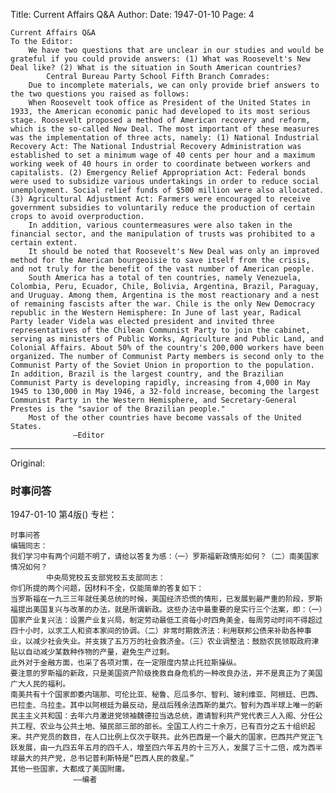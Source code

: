 Title: Current Affairs Q&A
Author: 
Date: 1947-01-10
Page: 4

    Current Affairs Q&A
    To the Editor:
        We have two questions that are unclear in our studies and would be grateful if you could provide answers: (1) What was Roosevelt's New Deal like? (2) What is the situation in South American countries?
            Central Bureau Party School Fifth Branch Comrades:
        Due to incomplete materials, we can only provide brief answers to the two questions you raised as follows:
        When Roosevelt took office as President of the United States in 1933, the American economic panic had developed to its most serious stage. Roosevelt proposed a method of American recovery and reform, which is the so-called New Deal. The most important of these measures was the implementation of three acts, namely: (1) National Industrial Recovery Act: The National Industrial Recovery Administration was established to set a minimum wage of 40 cents per hour and a maximum working week of 40 hours in order to coordinate between workers and capitalists. (2) Emergency Relief Appropriation Act: Federal bonds were used to subsidize various undertakings in order to reduce social unemployment. Social relief funds of $500 million were also allocated. (3) Agricultural Adjustment Act: Farmers were encouraged to receive government subsidies to voluntarily reduce the production of certain crops to avoid overproduction.
        In addition, various countermeasures were also taken in the financial sector, and the manipulation of trusts was prohibited to a certain extent.
        It should be noted that Roosevelt's New Deal was only an improved method for the American bourgeoisie to save itself from the crisis, and not truly for the benefit of the vast number of American people.
        South America has a total of ten countries, namely Venezuela, Colombia, Peru, Ecuador, Chile, Bolivia, Argentina, Brazil, Paraguay, and Uruguay. Among them, Argentina is the most reactionary and a nest of remaining fascists after the war. Chile is the only New Democracy republic in the Western Hemisphere: In June of last year, Radical Party leader Videla was elected president and invited three representatives of the Chilean Communist Party to join the cabinet, serving as ministers of Public Works, Agriculture and Public Land, and Colonial Affairs. About 50% of the country's 200,000 workers have been organized. The number of Communist Party members is second only to the Communist Party of the Soviet Union in proportion to the population. In addition, Brazil is the largest country, and the Brazilian Communist Party is developing rapidly, increasing from 4,000 in May 1945 to 130,000 in May 1946, a 32-fold increase, becoming the largest Communist Party in the Western Hemisphere, and Secretary-General Prestes is the "savior of the Brazilian people."
        Most of the other countries have become vassals of the United States.
                  —Editor



<hr /> 

Original: 


### 时事问答

1947-01-10
第4版()
专栏：

    时事问答
    编辑同志：
    我们学习中有两个问题不明了，请给以答复为感：（一）罗斯福新政情形如何？（二）南美国家情况如何？
            中央局党校五支部党校五支部同志：
    你们所提的两个问题，因材料不全，仅能简单的答复如下：
    当罗斯福在一九三三年就任美总统的时候，美国经济恐慌的情形，已发展到最严重的阶段，罗斯福提出美国复兴与改革的办法，就是所谓新政。这些办法中最重要的是实行三个法案，即：（一）国家产业复兴法：设置产业复兴局，制定劳动最低工资每小时四角美金，每周劳动时间不得超过四十小时，以求工人和资本家间的协调。（二）非常时期救济法：利用联邦公债来补助各种事业，以减少社会失业。并支拨了五万万的社会救济金。（三）农业调整法：鼓励农民领取政府津贴以自动减少某数种作物的产量，避免生产过剩。
    此外对于金融方面，也采了各项对策，在一定限度内禁止托拉斯操纵。
    要注意的罗斯福的新政，只是美国资产阶级挽救自身危机的一种改良办法，并不是真正为了美国广大人民的福利。
    南美共有十个国家即委内瑞那、可伦比亚、秘鲁、厄瓜多尔、智利、玻利维亚、阿根廷、巴西、巴拉圭、乌拉圭。其中以阿根廷为最反动，是战后残余法西斯的巢穴。智利为西半球上唯一的新民主主义共和国：去年六月激进党领袖魏德拉当选总统，邀请智利共产党代表三人入阁、分任公共工程、农业与公共土地、殖民部三部的部长。全国工人约二十余万，已有百分之五十组织起来。共产党员的数目，在人口比例上仅次于联共。此外巴西是一个最大的国家，巴西共产党正飞跃发展，由一九四五年五月的四千人，增至四六年五月的十三万人，发展了三十二倍，成为西半球最大的共产党，总书记普利斯特是“巴西人民的救星。”
    其他一些国家，大都成了美国附庸。
                  ——编者
